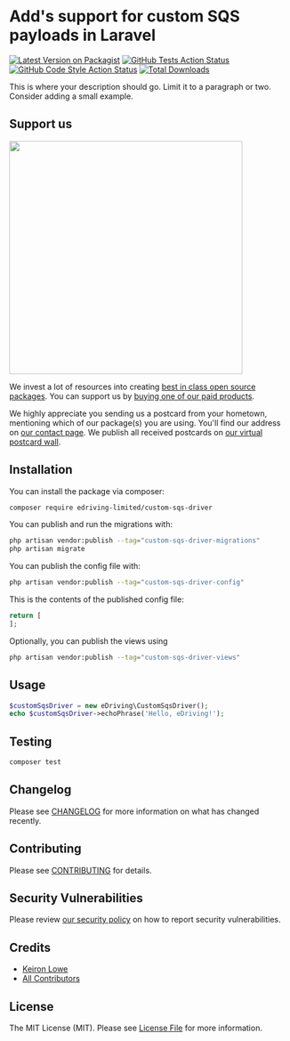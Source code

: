 # Add's support for custom SQS payloads in Laravel

[![Latest Version on Packagist](https://img.shields.io/packagist/v/edriving-limited/custom-sqs-driver.svg?style=flat-square)](https://packagist.org/packages/edriving-limited/custom-sqs-driver)
[![GitHub Tests Action Status](https://img.shields.io/github/actions/workflow/status/edriving-limited/custom-sqs-driver/run-tests.yml?branch=main&label=tests&style=flat-square)](https://github.com/edriving-limited/custom-sqs-driver/actions?query=workflow%3Arun-tests+branch%3Amain)
[![GitHub Code Style Action Status](https://img.shields.io/github/actions/workflow/status/edriving-limited/custom-sqs-driver/fix-php-code-style-issues.yml?branch=main&label=code%20style&style=flat-square)](https://github.com/edriving-limited/custom-sqs-driver/actions?query=workflow%3A"Fix+PHP+code+style+issues"+branch%3Amain)
[![Total Downloads](https://img.shields.io/packagist/dt/edriving-limited/custom-sqs-driver.svg?style=flat-square)](https://packagist.org/packages/edriving-limited/custom-sqs-driver)

This is where your description should go. Limit it to a paragraph or two. Consider adding a small example.

## Support us

[<img src="https://github-ads.s3.eu-central-1.amazonaws.com/custom-sqs-driver.jpg?t=1" width="419px" />](https://spatie.be/github-ad-click/custom-sqs-driver)

We invest a lot of resources into creating [best in class open source packages](https://spatie.be/open-source). You can support us by [buying one of our paid products](https://spatie.be/open-source/support-us).

We highly appreciate you sending us a postcard from your hometown, mentioning which of our package(s) you are using. You'll find our address on [our contact page](https://spatie.be/about-us). We publish all received postcards on [our virtual postcard wall](https://spatie.be/open-source/postcards).

## Installation

You can install the package via composer:

```bash
composer require edriving-limited/custom-sqs-driver
```

You can publish and run the migrations with:

```bash
php artisan vendor:publish --tag="custom-sqs-driver-migrations"
php artisan migrate
```

You can publish the config file with:

```bash
php artisan vendor:publish --tag="custom-sqs-driver-config"
```

This is the contents of the published config file:

```php
return [
];
```

Optionally, you can publish the views using

```bash
php artisan vendor:publish --tag="custom-sqs-driver-views"
```

## Usage

```php
$customSqsDriver = new eDriving\CustomSqsDriver();
echo $customSqsDriver->echoPhrase('Hello, eDriving!');
```

## Testing

```bash
composer test
```

## Changelog

Please see [CHANGELOG](CHANGELOG.md) for more information on what has changed recently.

## Contributing

Please see [CONTRIBUTING](CONTRIBUTING.md) for details.

## Security Vulnerabilities

Please review [our security policy](../../security/policy) on how to report security vulnerabilities.

## Credits

- [Keiron Lowe](https://github.com/keironlowe-edriving)
- [All Contributors](../../contributors)

## License

The MIT License (MIT). Please see [License File](LICENSE.md) for more information.
